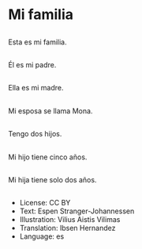 # Mi familia

##
Esta es mi familia.

##
Él es mi padre.

##
Ella es mi madre.

##
Mi esposa se llama Mona.

##
Tengo dos hijos.

##
Mi hijo tiene cinco años.

##
Mi hija tiene solo dos años.

##
* License: CC BY
* Text: Espen Stranger-Johannessen
* Illustration: Vilius Aistis Vilimas
* Translation: Ibsen Hernandez
* Language: es
